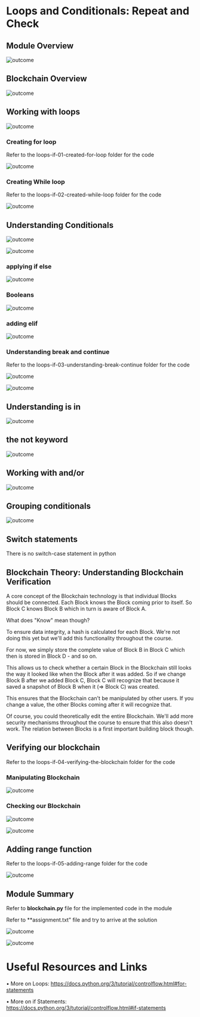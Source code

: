# Loops and Conditionals: Repeat and Check

## Module Overview

![outcome](./01.JPG)

## Blockchain Overview

![outcome](./02.JPG)

## Working with loops

![outcome](./03.JPG)

### Creating for loop
Refer to the loops-if-01-created-for-loop folder for the code

![outcome](./04.JPG)

### Creating While loop
Refer to the loops-if-02-created-while-loop folder for the code

![outcome](./05.JPG)

## Understanding Conditionals

![outcome](./06.JPG)

![outcome](./07.JPG)

### applying if else

![outcome](./08.JPG)

### Booleans

![outcome](./09.JPG)

### adding elif

![outcome](./10.JPG)

### Understanding break and continue

Refer to the loops-if-03-understanding-break-continue folder for the code

![outcome](./11.JPG)

![outcome](./10.JPG)

## Understanding is in 

![outcome](./12.JPG)

## the not keyword

![outcome](./13.JPG)

## Working with and/or

![outcome](./14.JPG)

## Grouping conditionals

![outcome](./15.JPG)

## Switch statements

There is no switch-case statement in python

## Blockchain Theory: Understanding Blockchain Verification

A core concept of the Blockchain technology is that individual Blocks should be connected. Each Block knows the Block coming prior to itself. So Block C knows Block B which in turn is aware of Block A.

What does "Know" mean though?

To ensure data integrity, a hash is calculated for each Block. We're not doing this yet but we'll add this functionality throughout the course.

For now, we simply store the complete value of Block B in Block C which then is stored in Block D - and so on.

This allows us to check whether a certain Block in the Blockchain still looks the way it looked like when the Block after it was added. So if we change Block B after we added Block C, Block C will recognize that because it saved a snapshot of Block B when it (=> Block C) was created.

This ensures that the Blockchain can't be manipulated by other users. If you change a value, the other Blocks coming after it will recognize that.

Of course, you could theoretically edit the entire Blockchain. We'll add more security mechanisms throughout the course to ensure that this also doesn't work. The relation between Blocks is a first important building block though.


## Verifying our blockchain

Refer to the loops-if-04-verifying-the-blockchain folder for the code

### Manipulating Blockchain

![outcome](./16.JPG)

### Checking our Blockchain

![outcome](./17.JPG)

![outcome](./18.JPG)

## Adding range function

Refer to the loops-if-05-adding-range folder for the code

![outcome](./19.JPG)

## Module Summary

Refer to **blockchain.py** file for the implemented code in the module

Refer to **assignment.txt" file and try to arrive at the solution

![outcome](./20.JPG)

![outcome](./21.JPG)

# Useful Resources and Links

•	More on Loops: https://docs.python.org/3/tutorial/controlflow.html#for-statements

•	More on if Statements: https://docs.python.org/3/tutorial/controlflow.html#if-statements
















